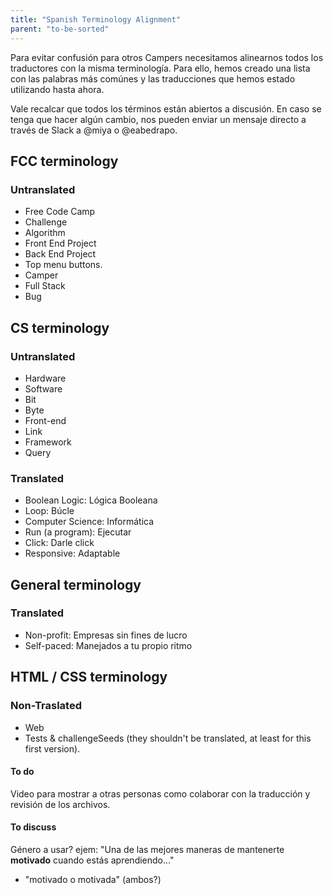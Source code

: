 ```yaml
---
title: "Spanish Terminology Alignment"
parent: "to-be-sorted"
---
```


Para evitar confusión para otros Campers necesitamos alinearnos todos los traductores con la misma terminología. Para ello, hemos creado una lista con las palabras más comúnes y las traducciones que hemos estado utilizando hasta ahora.

Vale recalcar que todos los términos están abiertos a discusión. En caso se tenga que hacer algún cambio, nos pueden enviar un mensaje directo a través de Slack a <span class="mention">@miya</span> o <span class="mention">@eabedrapo</span>.

## FCC terminology

### Untranslated

*   Free Code Camp
*   Challenge
*   Algorithm
*   Front End Project
*   Back End Project
*   Top menu buttons.
*   Camper
*   Full Stack
*   Bug

## CS terminology

### Untranslated

*   Hardware
*   Software
*   Bit
*   Byte
*   Front-end
*   Link
*   Framework
*   Query

### Translated

*   Boolean Logic: Lógica Booleana
*   Loop: Búcle
*   Computer Science: Informática
*   Run (a program): Ejecutar
*   Click: Darle click
*   Responsive: Adaptable

## General terminology

### Translated

*   Non-profit: Empresas sin fines de lucro
*   Self-paced: Manejados a tu propio ritmo

## HTML / CSS terminology

### Non-Traslated

*   Web
*   Tests & challengeSeeds (they shouldn't be translated, at least for this first version).

#### To do

Video para mostrar a otras personas como colaborar con la traducción y revisión de los archivos.

#### To discuss

Género a usar? ejem: "Una de las mejores maneras de mantenerte **motivado** cuando estás aprendiendo..."

*   "motivado o motivada" (ambos?)
